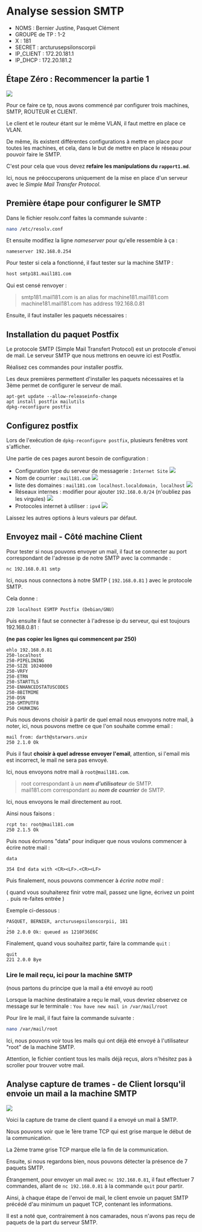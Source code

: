 # Analyse session SMTP

* NOMS : Bernier Justine, Pasquet Clément
* GROUPE de TP : 1-2
* X : 181
* SECRET : arcturusepsilonscorpii
* IP_CLIENT : 172.20.181.1
* IP_DHCP : 172.20.181.2

## Étape Zéro : Recommencer la partie 1

![](./PlanAdressage_smtp.png)

Pour ce faire ce tp, nous avons commencé par configurer trois machines, SMTP, ROUTEUR et CLIENT.

Le client et le routeur étant sur le même VLAN, il faut mettre en place ce VLAN.

De même, ils existent différentes configurations à mettre en place pour toutes les machines, et cela, dans le but de mettre en place le réseau pour pouvoir faire le SMTP.

C'est pour cela que vous devez **refaire les manipulations du `rapport1.md`**.

Ici, nous ne préoccuperons uniquement de la mise en place d'un serveur avec le *Simple Mail Transfer Protocol*.



## Première étape pour configurer le SMTP
Dans le fichier resolv.conf faites la commande suivante :
```bash
nano /etc/resolv.conf
```

Et ensuite modifiez la ligne *nameserver* pour qu'elle ressemble à ça :

```
nameserver 192.168.0.254
```

Pour tester si cela a fonctionné, il faut tester sur la machine SMTP :

```bash
host smtp181.mail181.com
```

Qui est censé renvoyer :

> smtp181.mail181.com is an alias for machine181.mail181.com \
> machine181.mail181.com has address 192.168.0.81 


Ensuite, il faut installer les paquets nécessaires : 
## Installation du paquet Postfix
Le protocole SMTP (Simple Mail Transfert Protocol) est un protocole d'envoi de mail. Le serveur SMTP que nous mettrons en oeuvre ici est Postfix.

Réalisez ces commandes pour installer postfix.

Les deux premières permettent d'installer les paquets nécessaires et la 3ème permet de configurer le serveur de mail.

```shell
apt-get update --allow-releaseinfo-change
apt install postfix mailutils
dpkg-reconfigure postfix
```
## Configurez postfix

Lors de l'exécution de `dpkg-reconfigure postfix`, plusieurs fenêtres vont s'afficher. 

Une partie de ces pages auront besoin de configuration :

- Configuration type du serveur de messagerie : `Internet Site`
![](./image/1internetsize.png)
- Nom de courrier : `mail181.com`
![](./image/2systemmailname.png)
- liste des domaines : `mail181.com localhost.localdomain, localhost`
![](./image/3mailrecipient.png)
- Réseaux internes : modifier pour ajouter `192.168.0.0/24` (n'oubliez pas les virgules)
![](./image/6localnetworks.png)
- Protocoles internet à utiliser : `ipv4`
![](./image/9ipv4.png)

Laissez les autres options à leurs valeurs par défaut.

## Envoyez mail - Côté machine Client
Pour tester si nous pouvons envoyer un mail, il faut se connecter au port correspondant de l'adresse ip de notre SMTP avec la commande :
```shell
nc 192.168.0.81 smtp
```
Ici, nous nous connectons à notre SMTP ( `192.168.0.81` ) avec le protocole SMTP.

Cela donne :
```
220 localhost ESMTP Postfix (Debian/GNU)
```
Puis ensuite il faut se connecter à l'adresse ip du serveur, qui est toujours 192.168.0.81 :

**(ne pas copier les lignes qui commencent par 250)**
```
ehlo 192.168.0.81
250-localhost
250-PIPELINING
250-SIZE 10240000
250-VRFY
250-ETRN
250-STARTTLS
250-ENHANCEDSTATUSCODES
250-8BITMIME
250-DSN
250-SMTPUTF8
250 CHUNKING
```
Puis nous devons choisir à partir de quel email nous envoyons notre mail, à noter, ici, nous pouvons mettre ce que l'on souhaite comme email :
```
mail from: darth@starwars.univ
250 2.1.0 Ok
```
Puis il faut **choisir à quel adresse envoyer l'email**, attention, si l'email mis est incorrect, le mail ne sera pas envoyé.

Ici, nous envoyons notre mail à `root@mail181.com`.
> root correspondant à un ***nom d'utilisateur*** de SMTP. \
> mail181.com correspondant au ***nom de courrier*** de SMTP.

Ici, nous envoyons le mail directement au root.

Ainsi nous faisons :

```
rcpt to: root@mail181.com
250 2.1.5 Ok
```
Puis nous écrivons "data" pour indiquer que nous voulons commencer à écrire notre mail :
```
data

354 End data with <CR><LF>.<CR><LF>
```
Puis finalement, nous pouvons commencer à *écrire notre mail* :

( quand vous souhaiterez finir votre mail, passez une ligne, écrivez un point `.` puis re-faites entrée 
)

Exemple ci-dessous :
```
PASQUET, BERNIER, arcturusepsilonscorpii, 181
.
250 2.0.0 Ok: queued as 1210F36E6C
```
Finalement, quand vous souhaitez partir, faire la commande `quit` :

```
quit
221 2.0.0 Bye
```
### Lire le mail reçu, ici pour la machine SMTP

(nous partons du principe que la mail a été envoyé au root)

Lorsque la machine destinataire a reçu le mail, vous devriez observez ce message sur le terminale : `You have new mail in /var/mail/root`

Pour lire le mail, il faut faire la commande suivante :
```bash
nano /var/mail/root
```
Ici, nous pouvons voir tous les mails qui ont déjà été envoyé à l'utilisateur "root" de la machine SMTP.

Attention, le fichier contient tous les mails déjà reçus, alors n'hésitez pas à scroller pour trouver votre mail.

## Analyse capture de trames - de Client lorsqu'il envoie un mail a la machine SMTP

![](smtp.jpg)

Voici la capture de trame de client quand il a envoyé un mail à SMTP.

Nous pouvons voir que le 1ère trame TCP qui est grise marque le début de la communication. 

La 2ème trame grise TCP marque elle la fin de la communication.

Ensuite, si nous regardons bien, nous pouvons détecter la présence de 7 paquets SMTP.

Étrangement, pour envoyer un mail avec `nc 192.168.0.81`, il faut effectuer 7 commandes, allant de `nc 192.168.0.81` à la commande `quit` pour partir.

Ainsi, à chaque étape de l'envoi de mail, le client envoie un paquet SMTP précédé d'au minimum un paquet TCP, contenant les informations.

Il est a noté que, contrairement à nos camarades, nous n'avons pas reçu de paquets de la part du serveur SMTP.

